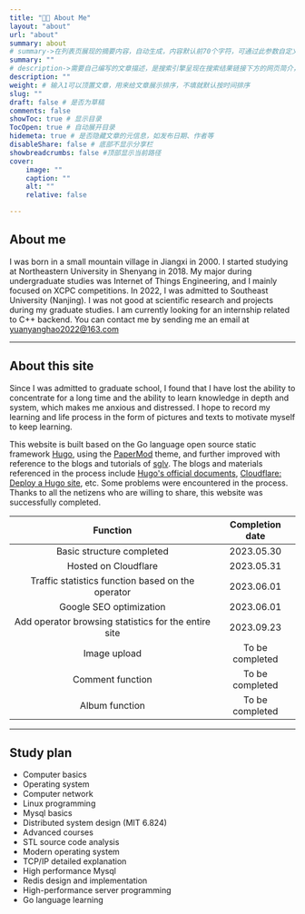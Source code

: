 ```yaml
---
title: "👩‍💻 About Me"
layout: "about"
url: "about"
summary: about
# summary->在列表页展现的摘要内容，自动生成，内容默认前70个字符，可通过此参数自定义，一般无需专门设置
summary: ""
# description->需要自己编写的文章描述，是搜索引擎呈现在搜索结果链接下方的网页简介，建议设置
description: ""
weight: # 输入1可以顶置文章，用来给文章展示排序，不填就默认按时间排序
slug: ""
draft: false # 是否为草稿
comments: false
showToc: true # 显示目录
TocOpen: true # 自动展开目录
hidemeta: true # 是否隐藏文章的元信息，如发布日期、作者等
disableShare: false # 底部不显示分享栏
showbreadcrumbs: false #顶部显示当前路径
cover:
    image: ""
    caption: ""
    alt: ""
    relative: false

---
```


<!--more-->

## About me

I was born in a small mountain village in Jiangxi in 2000. I started studying at Northeastern University in Shenyang in 2018. My major during undergraduate studies was Internet of Things Engineering, and I mainly focused on XCPC competitions. In 2022, I was admitted to Southeast University (Nanjing). I was not good at scientific research and projects during my graduate studies. I am currently looking for an internship related to C++ backend. You can contact me by sending me an email at yuanyanghao2022@163.com

---

## About this site

Since I was admitted to graduate school, I found that I have lost the ability to concentrate for a long time and the ability to learn knowledge in depth and system, which makes me anxious and distressed. I hope to record my learning and life process in the form of pictures and texts to motivate myself to keep learning.

This website is built based on the Go language open source static framework [Hugo](https://gohugo.io/), using the [PaperMod](https://github.com/adityatelange/hugo-PaperMod) theme, and further improved with reference to the blogs and tutorials of [sglv](https://www.sulvblog.cn/). The blogs and materials referenced in the process include [Hugo's official documents](https://gohugo.io/getting-started/configuration/), [Cloudflare: Deploy a Hugo site](https://developers.cloudflare.com/pages/framework-guides/deploy-a-hugo-site/), etc. Some problems were encountered in the process. Thanks to all the netizens who are willing to share, this website was successfully completed.

|                       Function                       | Completion date |
| :--------------------------------------------------: | :-------------: |
|              Basic structure completed               |   2023.05.30    |
|                 Hosted on Cloudflare                 |   2023.05.31    |
|  Traffic statistics function based on the operator   |   2023.06.01    |
|               Google SEO optimization                |   2023.06.01    |
| Add operator browsing statistics for the entire site |   2023.09.23    |
|                     Image upload                     | To be completed |
|                   Comment function                   | To be completed |
|                    Album function                    | To be completed |

---

## Study plan

- Computer basics
- Operating system
- Computer network
- Linux programming
- Mysql basics
- Distributed system design (MIT 6.824)
- Advanced courses
- STL source code analysis
- Modern operating system
- TCP/IP detailed explanation
- High performance Mysql
- Redis design and implementation
- High-performance server programming
- Go language learning
